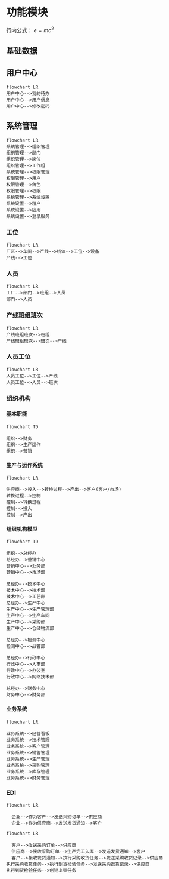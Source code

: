 # 功能模块

行内公式： $e=mc^2$

## 基础数据

## 用户中心

```mermaid
flowchart LR
用户中心-->我的待办
用户中心-->用户信息
用户中心-->修改密码
```

## 系统管理

```mermaid
flowchart LR
系统管理-->组织管理
组织管理-->部门
组织管理-->岗位
组织管理-->工作组
系统管理-->权限管理
权限管理-->用户
权限管理-->角色
权限管理-->权限
系统管理-->系统设置
系统设置-->租户
系统设置-->应用
系统设置-->登录服务
```

### 工位

```mermaid
flowchart LR
厂区-->车间-->产线-->线体-->工位-->设备
产线-->工位
```

### 人员

```mermaid
flowchart LR
工厂-->部门-->班组-->人员
部门-->人员
```

### 产线班组班次

```mermaid
flowchart LR
产线班组班次-->班组
产线班组班次-->班次-->产线
```

### 人员工位

```mermaid
flowchart LR
人员工位-->工位-->产线
人员工位-->人员-->班次
```

### 组织机构

#### 基本职能

```mermaid
flowchart TD

组织-->财务
组织-->生产运作
组织-->营销
```

#### 生产与运作系统

```mermaid
flowchart LR

供应商-->投入-->转换过程-->产出-->客户(客户/市场)
转换过程-->控制
控制-->转换过程
控制-->投入
控制-->产出
```

#### 组织机构模型

```mermaid
flowchart TD

组织-->总经办
总经办-->营销中心
营销中心-->业务部
营销中心-->市场部

总经办-->技术中心
技术中心-->技术部
技术中心-->工艺部
总经办-->生产中心
生产中心-->生产管理部
生产中心-->生产车间
生产中心-->采购部
生产中心-->仓储物流部

总经办-->检测中心
检测中心-->品管部

总经办-->行政中心
行政中心-->人事部
行政中心-->办公室
行政中心-->网络技术部

总经办-->财务中心
财务中心-->财务部
```

#### 业务系统

```mermaid
flowchart LR

业务系统-->经营看板
业务系统-->技术管理
业务系统-->客户管理
业务系统-->销售管理
业务系统-->生产管理
业务系统-->采购管理
业务系统-->库存管理
业务系统-->财务管理
```

### EDI

```mermaid
flowchart LR

  企业-->作为客户-->发送采购订单-->供应商
  企业-->作为供应商-->发送发货通知-->客户
```

```mermaid
flowchart LR

  客户-->发送采购订单-->供应商
  供应商-->接收采购订单-->生产完工入库-->发送发货通知-->客户
  客户-->接收发货通知-->执行采购收货任务-->发送采购收货记录-->供应商
执行采购收货任务-->执行到货检验任务-->发送采购退货记录-->供应商
执行到货检验任务-->创建上架任务
```
